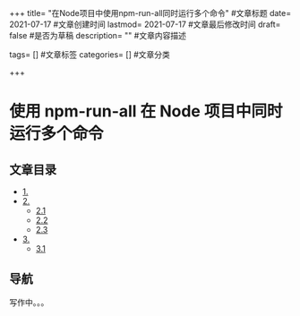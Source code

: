 +++ title= "在Node项目中使用npm-run-all同时运行多个命令" #文章标题 date= 2021-07-17 #文章创建时间 lastmod= 2021-07-17 #文章最后修改时间 draft= false #是否为草稿 description= "" #文章内容描述

tags= [] #文章标签 categories= [] #文章分类

+++

# 使用 npm-run-all 在 Node 项目中同时运行多个命令

## 文章目录

- [1. ](#nav-1)
- [2. ](#nav-2)
  - [2.1 ](#nav-2-1)
  - [2.2 ](#nav-2-2)
  - [2.3 ](#nav-2-3)
- [3. ](#nav-3)
  - [3.1 ](#nav-3-1)

<span id="nav-1"></span>

## 导航

写作中。。。
